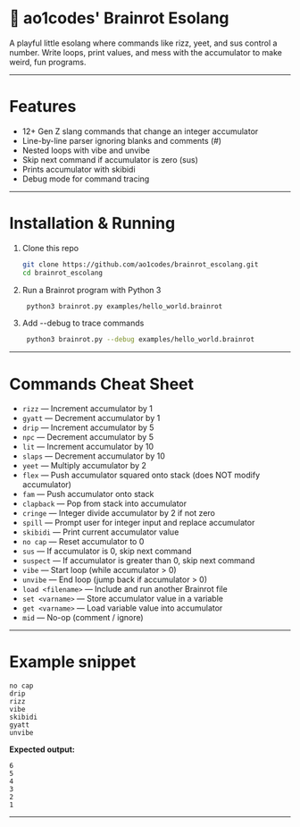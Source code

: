 # 🧠 ao1codes' Brainrot Esolang

A playful little esolang where commands like rizz, yeet, and sus control a number. Write loops, print values, and mess with the accumulator to make weird, fun programs.

---

# Features

* 12+ Gen Z slang commands that change an integer accumulator
* Line-by-line parser ignoring blanks and comments (#)
* Nested loops with vibe and unvibe
* Skip next command if accumulator is zero (sus)
* Prints accumulator with skibidi
* Debug mode for command tracing

---

# Installation & Running

1. Clone this repo
   ```bash
   git clone https://github.com/ao1codes/brainrot_escolang.git
   cd brainrot_escolang
   ```

2. Run a Brainrot program with Python 3
   ```bash
    python3 brainrot.py examples/hello_world.brainrot
   ```

3. Add --debug to trace commands
   ```bash
    python3 brainrot.py --debug examples/hello_world.brainrot
   ```
   
---

# Commands Cheat Sheet

- `rizz` — Increment accumulator by 1  
- `gyatt` — Decrement accumulator by 1  
- `drip` — Increment accumulator by 5  
- `npc` — Decrement accumulator by 5  
- `lit` — Increment accumulator by 10  
- `slaps` — Decrement accumulator by 10  
- `yeet` — Multiply accumulator by 2  
- `flex` — Push accumulator squared onto stack (does NOT modify accumulator)  
- `fam` — Push accumulator onto stack  
- `clapback` — Pop from stack into accumulator  
- `cringe` — Integer divide accumulator by 2 if not zero  
- `spill` — Prompt user for integer input and replace accumulator  
- `skibidi` — Print current accumulator value  
- `no cap` — Reset accumulator to 0  
- `sus` — If accumulator is 0, skip next command  
- `suspect` — If accumulator is greater than 0, skip next command  
- `vibe` — Start loop (while accumulator > 0)  
- `unvibe` — End loop (jump back if accumulator > 0)  
- `load <filename>` — Include and run another Brainrot file  
- `set <varname>` — Store accumulator value in a variable  
- `get <varname>` — Load variable value into accumulator  
- `mid` — No-op (comment / ignore)  

---

# Example snippet

```brainrot
no cap
drip
rizz
vibe
skibidi
gyatt
unvibe
```

**Expected output:**

```
6
5
4
3
2
1
```

---